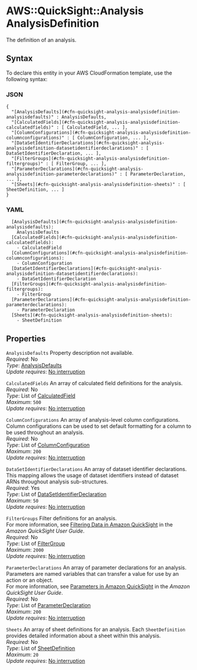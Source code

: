 # AWS::QuickSight::Analysis AnalysisDefinition<a name="aws-properties-quicksight-analysis-analysisdefinition"></a>

The definition of an analysis\.

## Syntax<a name="aws-properties-quicksight-analysis-analysisdefinition-syntax"></a>

To declare this entity in your AWS CloudFormation template, use the following syntax:

### JSON<a name="aws-properties-quicksight-analysis-analysisdefinition-syntax.json"></a>

```
{
  "[AnalysisDefaults](#cfn-quicksight-analysis-analysisdefinition-analysisdefaults)" : AnalysisDefaults,
  "[CalculatedFields](#cfn-quicksight-analysis-analysisdefinition-calculatedfields)" : [ CalculatedField, ... ],
  "[ColumnConfigurations](#cfn-quicksight-analysis-analysisdefinition-columnconfigurations)" : [ ColumnConfiguration, ... ],
  "[DataSetIdentifierDeclarations](#cfn-quicksight-analysis-analysisdefinition-datasetidentifierdeclarations)" : [ DataSetIdentifierDeclaration, ... ],
  "[FilterGroups](#cfn-quicksight-analysis-analysisdefinition-filtergroups)" : [ FilterGroup, ... ],
  "[ParameterDeclarations](#cfn-quicksight-analysis-analysisdefinition-parameterdeclarations)" : [ ParameterDeclaration, ... ],
  "[Sheets](#cfn-quicksight-analysis-analysisdefinition-sheets)" : [ SheetDefinition, ... ]
}
```

### YAML<a name="aws-properties-quicksight-analysis-analysisdefinition-syntax.yaml"></a>

```
  [AnalysisDefaults](#cfn-quicksight-analysis-analysisdefinition-analysisdefaults): 
    AnalysisDefaults
  [CalculatedFields](#cfn-quicksight-analysis-analysisdefinition-calculatedfields): 
    - CalculatedField
  [ColumnConfigurations](#cfn-quicksight-analysis-analysisdefinition-columnconfigurations): 
    - ColumnConfiguration
  [DataSetIdentifierDeclarations](#cfn-quicksight-analysis-analysisdefinition-datasetidentifierdeclarations): 
    - DataSetIdentifierDeclaration
  [FilterGroups](#cfn-quicksight-analysis-analysisdefinition-filtergroups): 
    - FilterGroup
  [ParameterDeclarations](#cfn-quicksight-analysis-analysisdefinition-parameterdeclarations): 
    - ParameterDeclaration
  [Sheets](#cfn-quicksight-analysis-analysisdefinition-sheets): 
    - SheetDefinition
```

## Properties<a name="aws-properties-quicksight-analysis-analysisdefinition-properties"></a>

`AnalysisDefaults`  <a name="cfn-quicksight-analysis-analysisdefinition-analysisdefaults"></a>
Property description not available\.  
*Required*: No  
*Type*: [AnalysisDefaults](aws-properties-quicksight-analysis-analysisdefaults.md)  
*Update requires*: [No interruption](https://docs.aws.amazon.com/AWSCloudFormation/latest/UserGuide/using-cfn-updating-stacks-update-behaviors.html#update-no-interrupt)

`CalculatedFields`  <a name="cfn-quicksight-analysis-analysisdefinition-calculatedfields"></a>
An array of calculated field definitions for the analysis\.  
*Required*: No  
*Type*: List of [CalculatedField](aws-properties-quicksight-analysis-calculatedfield.md)  
*Maximum*: `500`  
*Update requires*: [No interruption](https://docs.aws.amazon.com/AWSCloudFormation/latest/UserGuide/using-cfn-updating-stacks-update-behaviors.html#update-no-interrupt)

`ColumnConfigurations`  <a name="cfn-quicksight-analysis-analysisdefinition-columnconfigurations"></a>
 An array of analysis\-level column configurations\. Column configurations can be used to set default formatting for a column to be used throughout an analysis\.   
*Required*: No  
*Type*: List of [ColumnConfiguration](aws-properties-quicksight-analysis-columnconfiguration.md)  
*Maximum*: `200`  
*Update requires*: [No interruption](https://docs.aws.amazon.com/AWSCloudFormation/latest/UserGuide/using-cfn-updating-stacks-update-behaviors.html#update-no-interrupt)

`DataSetIdentifierDeclarations`  <a name="cfn-quicksight-analysis-analysisdefinition-datasetidentifierdeclarations"></a>
An array of dataset identifier declarations\. This mapping allows the usage of dataset identifiers instead of dataset ARNs throughout analysis sub\-structures\.  
*Required*: Yes  
*Type*: List of [DataSetIdentifierDeclaration](aws-properties-quicksight-analysis-datasetidentifierdeclaration.md)  
*Maximum*: `50`  
*Update requires*: [No interruption](https://docs.aws.amazon.com/AWSCloudFormation/latest/UserGuide/using-cfn-updating-stacks-update-behaviors.html#update-no-interrupt)

`FilterGroups`  <a name="cfn-quicksight-analysis-analysisdefinition-filtergroups"></a>
Filter definitions for an analysis\.  
For more information, see [Filtering Data in Amazon QuickSight](https://docs.aws.amazon.com/quicksight/latest/user/adding-a-filter.html) in the *Amazon QuickSight User Guide*\.  
*Required*: No  
*Type*: List of [FilterGroup](aws-properties-quicksight-analysis-filtergroup.md)  
*Maximum*: `2000`  
*Update requires*: [No interruption](https://docs.aws.amazon.com/AWSCloudFormation/latest/UserGuide/using-cfn-updating-stacks-update-behaviors.html#update-no-interrupt)

`ParameterDeclarations`  <a name="cfn-quicksight-analysis-analysisdefinition-parameterdeclarations"></a>
An array of parameter declarations for an analysis\.  
Parameters are named variables that can transfer a value for use by an action or an object\.  
For more information, see [Parameters in Amazon QuickSight](https://docs.aws.amazon.com/quicksight/latest/user/parameters-in-quicksight.html) in the *Amazon QuickSight User Guide*\.  
*Required*: No  
*Type*: List of [ParameterDeclaration](aws-properties-quicksight-analysis-parameterdeclaration.md)  
*Maximum*: `200`  
*Update requires*: [No interruption](https://docs.aws.amazon.com/AWSCloudFormation/latest/UserGuide/using-cfn-updating-stacks-update-behaviors.html#update-no-interrupt)

`Sheets`  <a name="cfn-quicksight-analysis-analysisdefinition-sheets"></a>
An array of sheet definitions for an analysis\. Each `SheetDefinition` provides detailed information about a sheet within this analysis\.  
*Required*: No  
*Type*: List of [SheetDefinition](aws-properties-quicksight-analysis-sheetdefinition.md)  
*Maximum*: `20`  
*Update requires*: [No interruption](https://docs.aws.amazon.com/AWSCloudFormation/latest/UserGuide/using-cfn-updating-stacks-update-behaviors.html#update-no-interrupt)